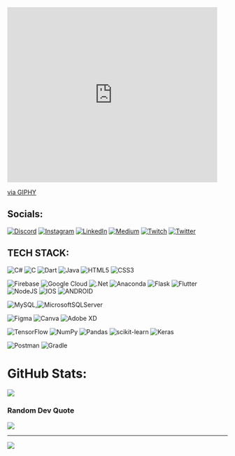 <iframe src="https://giphy.com/embed/qWoubkSvQxN1C" width="480" height="400" frameBorder="0" class="giphy-embed" allowFullScreen></iframe><p><a href="https://giphy.com/gifs/reaction-thor-text-post-qWoubkSvQxN1C">via GIPHY</a></p>

## Socials:
[![Discord](https://img.shields.io/badge/Discord-%237289DA.svg?logo=discord&logoColor=white)](https://discord.gg/458833940824981515) [![Instagram](https://img.shields.io/badge/Instagram-%23E4405F.svg?logo=Instagram&logoColor=white)](https://www.instagram.com/mucahittsimsk/) [![LinkedIn](https://img.shields.io/badge/LinkedIn-%230077B5.svg?logo=linkedin&logoColor=white)](https://www.linkedin.com/in/mucahit-simsek/) [![Medium](https://img.shields.io/badge/Medium-12100E?logo=medium&logoColor=white)](https://medium.com/@mucahitsimsek) [![Twitch](https://img.shields.io/badge/Twitch-%239146FF.svg?logo=Twitch&logoColor=white)](https://twitch.tv/mucahitdev) [![Twitter](https://img.shields.io/badge/Twitter-%231DA1F2.svg?logo=Twitter&logoColor=white)](https://twitter.com/mucahitsimsk) 

## TECH STACK:
![C#](https://img.shields.io/badge/c%23-%23239120.svg?style=for-the-badge&logo=c-sharp&logoColor=white) ![C](https://img.shields.io/badge/c-%2300599C.svg?style=for-the-badge&logo=c&logoColor=white) ![Dart](https://img.shields.io/badge/dart-%230175C2.svg?style=for-the-badge&logo=dart&logoColor=white)  ![Java](https://img.shields.io/badge/java-%23ED8B00.svg?style=for-the-badge&logo=java&logoColor=white) ![HTML5](https://img.shields.io/badge/html5-%23E34F26.svg?style=for-the-badge&logo=html5&logoColor=white) ![CSS3](https://img.shields.io/badge/css3-%231572B6.svg?style=for-the-badge&logo=css3&logoColor=white)	

![Firebase](https://img.shields.io/badge/firebase-%23039BE5.svg?style=for-the-badge&logo=firebase) ![Google Cloud](https://img.shields.io/badge/Google%20Cloud-%234285F4.svg?style=for-the-badge&logo=google-cloud&logoColor=white) 
 ![.Net](https://img.shields.io/badge/.NET-5C2D91?style=for-the-badge&logo=.net&logoColor=white) ![Anaconda](https://img.shields.io/badge/Anaconda-%2344A833.svg?style=for-the-badge&logo=anaconda&logoColor=white) ![Flask](https://img.shields.io/badge/flask-%23000.svg?style=for-the-badge&logo=flask&logoColor=white) ![Flutter](https://img.shields.io/badge/Flutter-%2302569B.svg?style=for-the-badge&logo=Flutter&logoColor=white) ![NodeJS](https://img.shields.io/badge/node.js-6DA55F?style=for-the-badge&logo=node.js&logoColor=white) ![IOS](https://img.shields.io/badge/IOS-%2320232a.svg?style=for-the-badge&logo=apple&logoColor=white) ![ANDROID](https://img.shields.io/badge/android-%2320232a.svg?style=for-the-badge&logo=android&logoColor=%a4c639) 

![MySQL](https://img.shields.io/badge/mysql-%2300f.svg?style=for-the-badge&logo=mysql&logoColor=white),![MicrosoftSQLServer](https://img.shields.io/badge/Microsoft%20SQL%20Sever-CC2927?style=for-the-badge&logo=microsoft%20sql%20server&logoColor=white)

![Figma](https://img.shields.io/badge/figma-%23F24E1E.svg?style=for-the-badge&logo=figma&logoColor=white) ![Canva](https://img.shields.io/badge/Canva-%2300C4CC.svg?style=for-the-badge&logo=Canva&logoColor=white) ![Adobe XD](https://img.shields.io/badge/Adobe%20XD-470137?style=for-the-badge&logo=Adobe%20XD&logoColor=#FF61F6)

![TensorFlow](https://img.shields.io/badge/TensorFlow-%23FF6F00.svg?style=for-the-badge&logo=TensorFlow&logoColor=white) ![NumPy](https://img.shields.io/badge/numpy-%23013243.svg?style=for-the-badge&logo=numpy&logoColor=white) ![Pandas](https://img.shields.io/badge/pandas-%23150458.svg?style=for-the-badge&logo=pandas&logoColor=white) ![scikit-learn](https://img.shields.io/badge/scikit--learn-%23F7931E.svg?style=for-the-badge&logo=scikit-learn&logoColor=white) ![Keras](https://img.shields.io/badge/Keras-%23D00000.svg?style=for-the-badge&logo=Keras&logoColor=white) 

![Postman](https://img.shields.io/badge/Postman-FF6C37?style=for-the-badge&logo=postman&logoColor=white) ![Gradle](https://img.shields.io/badge/Gradle-02303A.svg?style=for-the-badge&logo=Gradle&logoColor=white)

# GitHub Stats:
![](https://github-readme-streak-stats.herokuapp.com/?user=mucahitsimsek&theme=slateorange&hide_border=true)<br/>


### Random Dev Quote
![](https://quotes-github-readme.vercel.app/api?type=horizontal&theme=gruvbox)

---
[![](https://visitcount.itsvg.in/api?id=mucahitsimsek&icon=0&color=0)](https://visitcount.itsvg.in)

<!-- Proudly created with GPRM ( https://gprm.itsvg.in ) -->

